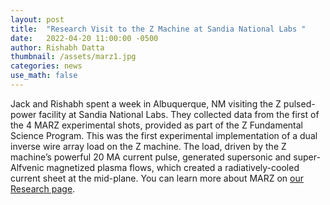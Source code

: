 ```yaml
---
layout: post
title:  "Research Visit to the Z Machine at Sandia National Labs "
date:   2022-04-20 11:00:00 -0500
author: Rishabh Datta
thumbnail: /assets/marz1.jpg
categories: news
use_math: false
---
```

Jack and Rishabh spent a week in Albuquerque, NM visiting the Z pulsed-power facility at Sandia National Labs. They collected data from the first of the 4 MARZ experimental shots, provided as part of the Z Fundamental Science Program. This was the first experimental implementation of a dual inverse wire array load on the Z machine. The load, driven by the Z machine’s powerful 20 MA current pulse, generated supersonic and super-Alfvenic magnetized plasma flows, which created a radiatively-cooled current sheet at the mid-plane. You can learn more about MARZ on  [our Research page](/research/marz).
